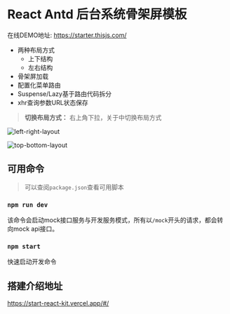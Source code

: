 # React Antd 后台系统骨架屏模板

在线DEMO地址: https://starter.thisjs.com/

* 两种布局方式
  * 上下结构
  * 左右结构
* 骨架屏加载
* 配置化菜单路由
* Suspense/Lazy基于路由代码拆分
* xhr查询参数URL状态保存

> **切换布局方式：** 右上角下拉，关于中切换布局方式

![left-right-layout](docs/images/l-r-loading.gif)

![top-bottom-layout](docs/images/t-b-loading.gif)

## 可用命令

> 可以查阅`package.json`查看可用脚本
### `npm run dev`

该命令会启动mock接口服务与开发服务模式，所有以`/mock`开头的请求，都会转向mock api接口。

### `npm start`

快速启动开发命令

## 搭建介绍地址

https://start-react-kit.vercel.app/#/